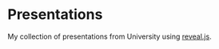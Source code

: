 # Presentations

My collection of presentations from University using [reveal.js](https://revealjs.com/).